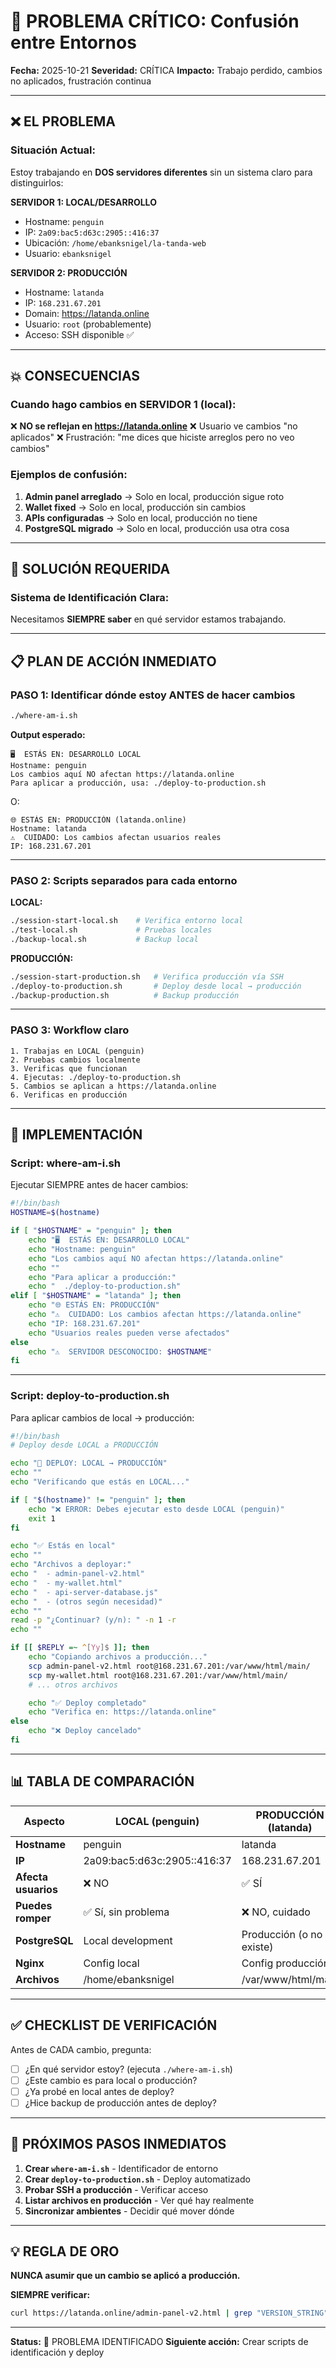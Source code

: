 # 🚨 PROBLEMA CRÍTICO: Confusión entre Entornos

**Fecha:** 2025-10-21
**Severidad:** CRÍTICA
**Impacto:** Trabajo perdido, cambios no aplicados, frustración continua

---

## ❌ EL PROBLEMA

### **Situación Actual:**
Estoy trabajando en **DOS servidores diferentes** sin un sistema claro para distinguirlos:

**SERVIDOR 1: LOCAL/DESARROLLO**
- Hostname: `penguin`
- IP: `2a09:bac5:d63c:2905::416:37`
- Ubicación: `/home/ebanksnigel/la-tanda-web`
- Usuario: `ebanksnigel`

**SERVIDOR 2: PRODUCCIÓN**
- Hostname: `latanda`
- IP: `168.231.67.201`
- Domain: https://latanda.online
- Usuario: `root` (probablemente)
- Acceso: SSH disponible ✅

---

## 💥 CONSECUENCIAS

### **Cuando hago cambios en SERVIDOR 1 (local):**
❌ **NO se reflejan en https://latanda.online**
❌ Usuario ve cambios "no aplicados"
❌ Frustración: "me dices que hiciste arreglos pero no veo cambios"

### **Ejemplos de confusión:**
1. **Admin panel arreglado** → Solo en local, producción sigue roto
2. **Wallet fixed** → Solo en local, producción sin cambios
3. **APIs configuradas** → Solo en local, producción no tiene
4. **PostgreSQL migrado** → Solo en local, producción usa otra cosa

---

## 🎯 SOLUCIÓN REQUERIDA

### **Sistema de Identificación Clara:**

Necesitamos **SIEMPRE saber** en qué servidor estamos trabajando.

---

## 📋 PLAN DE ACCIÓN INMEDIATO

### **PASO 1: Identificar dónde estoy ANTES de hacer cambios**

```bash
./where-am-i.sh
```

**Output esperado:**
```
🖥️  ESTÁS EN: DESARROLLO LOCAL
Hostname: penguin
Los cambios aquí NO afectan https://latanda.online
Para aplicar a producción, usa: ./deploy-to-production.sh
```

O:

```
🌐 ESTÁS EN: PRODUCCIÓN (latanda.online)
Hostname: latanda
⚠️  CUIDADO: Los cambios afectan usuarios reales
IP: 168.231.67.201
```

---

### **PASO 2: Scripts separados para cada entorno**

**LOCAL:**
```bash
./session-start-local.sh    # Verifica entorno local
./test-local.sh             # Pruebas locales
./backup-local.sh           # Backup local
```

**PRODUCCIÓN:**
```bash
./session-start-production.sh   # Verifica producción vía SSH
./deploy-to-production.sh       # Deploy desde local → producción
./backup-production.sh          # Backup producción
```

---

### **PASO 3: Workflow claro**

```
1. Trabajas en LOCAL (penguin)
2. Pruebas cambios localmente
3. Verificas que funcionan
4. Ejecutas: ./deploy-to-production.sh
5. Cambios se aplican a https://latanda.online
6. Verificas en producción
```

---

## 🔧 IMPLEMENTACIÓN

### **Script: where-am-i.sh**

Ejecutar SIEMPRE antes de hacer cambios:

```bash
#!/bin/bash
HOSTNAME=$(hostname)

if [ "$HOSTNAME" = "penguin" ]; then
    echo "🖥️  ESTÁS EN: DESARROLLO LOCAL"
    echo "Hostname: penguin"
    echo "Los cambios aquí NO afectan https://latanda.online"
    echo ""
    echo "Para aplicar a producción:"
    echo "  ./deploy-to-production.sh"
elif [ "$HOSTNAME" = "latanda" ]; then
    echo "🌐 ESTÁS EN: PRODUCCIÓN"
    echo "⚠️  CUIDADO: Los cambios afectan https://latanda.online"
    echo "IP: 168.231.67.201"
    echo "Usuarios reales pueden verse afectados"
else
    echo "⚠️  SERVIDOR DESCONOCIDO: $HOSTNAME"
fi
```

---

### **Script: deploy-to-production.sh**

Para aplicar cambios de local → producción:

```bash
#!/bin/bash
# Deploy desde LOCAL a PRODUCCIÓN

echo "🚀 DEPLOY: LOCAL → PRODUCCIÓN"
echo ""
echo "Verificando que estás en LOCAL..."

if [ "$(hostname)" != "penguin" ]; then
    echo "❌ ERROR: Debes ejecutar esto desde LOCAL (penguin)"
    exit 1
fi

echo "✅ Estás en local"
echo ""
echo "Archivos a deployar:"
echo "  - admin-panel-v2.html"
echo "  - my-wallet.html"
echo "  - api-server-database.js"
echo "  - (otros según necesidad)"
echo ""
read -p "¿Continuar? (y/n): " -n 1 -r
echo ""

if [[ $REPLY =~ ^[Yy]$ ]]; then
    echo "Copiando archivos a producción..."
    scp admin-panel-v2.html root@168.231.67.201:/var/www/html/main/
    scp my-wallet.html root@168.231.67.201:/var/www/html/main/
    # ... otros archivos

    echo "✅ Deploy completado"
    echo "Verifica en: https://latanda.online"
else
    echo "❌ Deploy cancelado"
fi
```

---

## 📊 TABLA DE COMPARACIÓN

| Aspecto | LOCAL (penguin) | PRODUCCIÓN (latanda) |
|---------|----------------|---------------------|
| **Hostname** | penguin | latanda |
| **IP** | 2a09:bac5:d63c:2905::416:37 | 168.231.67.201 |
| **Afecta usuarios** | ❌ NO | ✅ SÍ |
| **Puedes romper** | ✅ Sí, sin problema | ❌ NO, cuidado |
| **PostgreSQL** | Local development | Producción (o no existe) |
| **Nginx** | Config local | Config producción |
| **Archivos** | /home/ebanksnigel | /var/www/html/main |

---

## ✅ CHECKLIST DE VERIFICACIÓN

Antes de CADA cambio, pregunta:

- [ ] ¿En qué servidor estoy? (ejecuta `./where-am-i.sh`)
- [ ] ¿Este cambio es para local o producción?
- [ ] ¿Ya probé en local antes de deploy?
- [ ] ¿Hice backup de producción antes de deploy?

---

## 🎯 PRÓXIMOS PASOS INMEDIATOS

1. **Crear `where-am-i.sh`** - Identificador de entorno
2. **Crear `deploy-to-production.sh`** - Deploy automatizado
3. **Probar SSH a producción** - Verificar acceso
4. **Listar archivos en producción** - Ver qué hay realmente
5. **Sincronizar ambientes** - Decidir qué mover dónde

---

## 💡 REGLA DE ORO

**NUNCA asumir que un cambio se aplicó a producción.**

**SIEMPRE verificar:**
```bash
curl https://latanda.online/admin-panel-v2.html | grep "VERSION_STRING"
```

---

**Status:** 🚨 PROBLEMA IDENTIFICADO
**Siguiente acción:** Crear scripts de identificación y deploy
